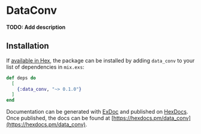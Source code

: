# DataConv

**TODO: Add description**

## Installation

If [available in Hex](https://hex.pm/docs/publish), the package can be installed
by adding `data_conv` to your list of dependencies in `mix.exs`:

```elixir
def deps do
  [
    {:data_conv, "~> 0.1.0"}
  ]
end
```

Documentation can be generated with [ExDoc](https://github.com/elixir-lang/ex_doc)
and published on [HexDocs](https://hexdocs.pm). Once published, the docs can
be found at [https://hexdocs.pm/data_conv](https://hexdocs.pm/data_conv).

